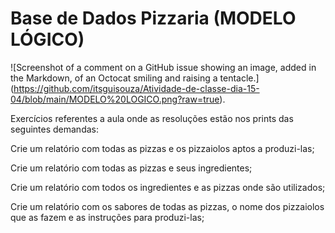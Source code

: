 #  Base de Dados Pizzaria (MODELO LÓGICO)

![Screenshot of a comment on a GitHub issue showing an image, added in the Markdown, of an Octocat smiling and raising a tentacle.] (https://github.com/itsguisouza/Atividade-de-classe-dia-15-04/blob/main/MODELO%20LOGICO.png?raw=true).

Exercícios referentes a aula onde as resoluções estão nos prints das seguintes demandas:

Crie um relatório com todas as pizzas e os pizzaiolos aptos a produzi-las;

Crie um relatório com todas as pizzas e seus ingredientes;

Crie um relatório com todos os ingredientes e as pizzas onde são utilizados;

Crie um relatório com os sabores de todas as pizzas, o nome dos pizzaiolos que as fazem e as instruções para produzi-las;
